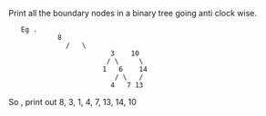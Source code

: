 Print all the boundary nodes in a binary tree going anti clock wise. 


       Eg .          
				8
			      /   \
                             3    10
                            / \     \ 
                           1   6    14
                              / \   /
                             4   7 13
 
 So , print out 8, 3, 1, 4, 7, 13, 14, 10




                           
